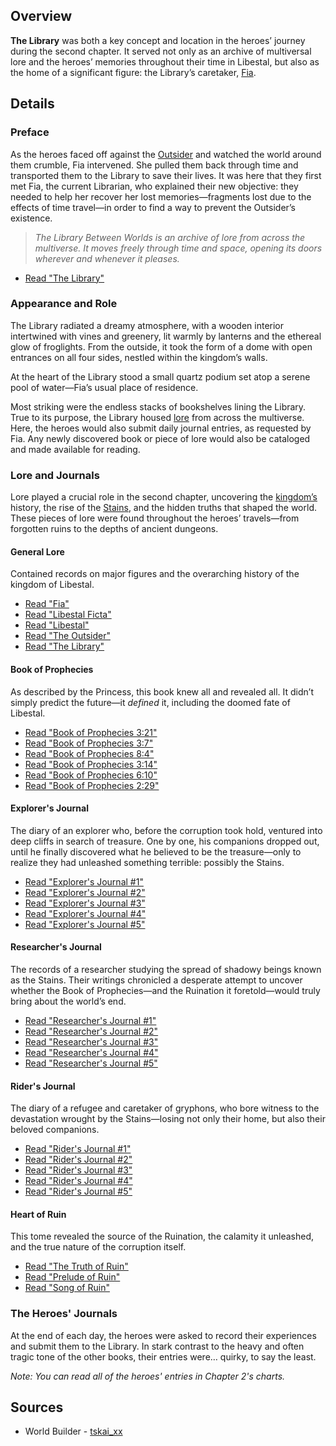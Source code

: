 <!-- title: The Library -->
<!-- quote: An archive of lore from across the multiverse. -->
<!-- chapters: 1 -->
<!-- images: (The Library Overview #1), (The Library Overview #2), (The Library Overview #3), (View of the Lore Archive), (The Library Overview #4) --->
<!-- model: false -->

## Overview

**The Library** was both a key concept and location in the heroes’ journey during the second chapter. It served not only as an archive of multiversal lore and the heroes’ memories throughout their time in Libestal, but also as the home of a significant figure: the Library’s caretaker, [Fia](#entry:iphania-entry).

## Details

### Preface

As the heroes faced off against the [Outsider](#entry:outsider-entry) and watched the world around them crumble, Fia intervened. She pulled them back through time and transported them to the Library to save their lives. It was here that they first met Fia, the current Librarian, who explained their new objective: they needed to help her recover her lost memories—fragments lost due to the effects of time travel—in order to find a way to prevent the Outsider’s existence.

> _The Library Between Worlds is an archive of lore from across the multiverse. It moves freely through time and space, opening its doors wherever and whenever it pleases._

- [Read "The Library"](#text:the-library)

### Appearance and Role

The Library radiated a dreamy atmosphere, with a wooden interior intertwined with vines and greenery, lit warmly by lanterns and the ethereal glow of froglights. From the outside, it took the form of a dome with open entrances on all four sides, nestled within the kingdom’s walls.

At the heart of the Library stood a small quartz podium set atop a serene pool of water—Fia’s usual place of residence.

Most striking were the endless stacks of bookshelves lining the Library. True to its purpose, the Library housed [lore](https://www.youtube.com/live/5pgqtkxazUo?si=Avq9ghV6qktpwDi8&t=1123) from across the multiverse. Here, the heroes would also submit daily journal entries, as requested by Fia. Any newly discovered book or piece of lore would also be cataloged and made available for reading.

### Lore and Journals

Lore played a crucial role in the second chapter, uncovering the [kingdom’s](#entry:libestal-ancient-entry) history, the rise of the [Stains](#entry:stains-entry), and the hidden truths that shaped the world. These pieces of lore were found throughout the heroes’ travels—from forgotten ruins to the depths of ancient dungeons.

#### General Lore

Contained records on major figures and the overarching history of the kingdom of Libestal.

- [Read "Fia"](#text:fia)
- [Read "Libestal Ficta"](#text:libestal-ficta)
- [Read "Libestal"](#text:libestal-ancient)
- [Read "The Outsider"](#text:the-outsider)
- [Read "The Library"](#text:the-library)

#### Book of Prophecies

As described by the Princess, this book knew all and revealed all. It didn’t simply predict the future—it _defined_ it, including the doomed fate of Libestal.

- [Read "Book of Prophecies 3:21"](#text:book-of-prophecies-3-21)
- [Read "Book of Prophecies 3:7"](#text:book-of-prophecies-3-7)
- [Read "Book of Prophecies 8:4"](#text:book-of-prophecies-8-4)
- [Read "Book of Prophecies 3:14"](#text:book-of-prophecies-3-14)
- [Read "Book of Prophecies 6:10"](#text:book-of-prophecies-6-10)
- [Read "Book of Prophecies 2:29"](#text:book-of-prophecies-2-29)

#### Explorer's Journal

The diary of an explorer who, before the corruption took hold, ventured into deep cliffs in search of treasure. One by one, his companions dropped out, until he finally discovered what he believed to be the treasure—only to realize they had unleashed something terrible: possibly the Stains.

- [Read "Explorer's Journal #1"](#text:explorers-journal-1)
- [Read "Explorer's Journal #2"](#text:explorers-journal-2)
- [Read "Explorer's Journal #3"](#text:explorers-journal-3)
- [Read "Explorer's Journal #4"](#text:explorers-journal-4)
- [Read "Explorer's Journal #5"](#text:explorers-journal-5)

#### Researcher's Journal

The records of a researcher studying the spread of shadowy beings known as the Stains. Their writings chronicled a desperate attempt to uncover whether the Book of Prophecies—and the Ruination it foretold—would truly bring about the world’s end.

- [Read "Researcher's Journal #1"](#text:researchers-journal-1)
- [Read "Researcher's Journal #2"](#text:researchers-journal-2)
- [Read "Researcher's Journal #3"](#text:researchers-journal-3)
- [Read "Researcher's Journal #4"](#text:researchers-journal-4)
- [Read "Researcher's Journal #5"](#text:researchers-journal-5)

#### Rider's Journal

The diary of a refugee and caretaker of gryphons, who bore witness to the devastation wrought by the Stains—losing not only their home, but also their beloved companions.

- [Read "Rider's Journal #1"](#text:riders-journal-1)
- [Read "Rider's Journal #2"](#text:riders-journal-2)
- [Read "Rider's Journal #3"](#text:riders-journal-3)
- [Read "Rider's Journal #4"](#text:riders-journal-4)
- [Read "Rider's Journal #5"](#text:riders-journal-5)

#### Heart of Ruin

This tome revealed the source of the Ruination, the calamity it unleashed, and the true nature of the corruption itself.

- [Read "The Truth of Ruin"](#text:the-truth-of-ruin)
- [Read "Prelude of Ruin"](#text:prelude-of-ruin)
- [Read "Song of Ruin"](#text:song-of-ruin)

### The Heroes' Journals

At the end of each day, the heroes were asked to record their experiences and submit them to the Library. In stark contrast to the heavy and often tragic tone of the other books, their entries were… quirky, to say the least.

_Note: You can read all of the heroes' entries in Chapter 2's charts._

## Sources

- World Builder - [tskai_xx](https://x.com/tskai_xx/status/1919396839205593174/photo/1)
